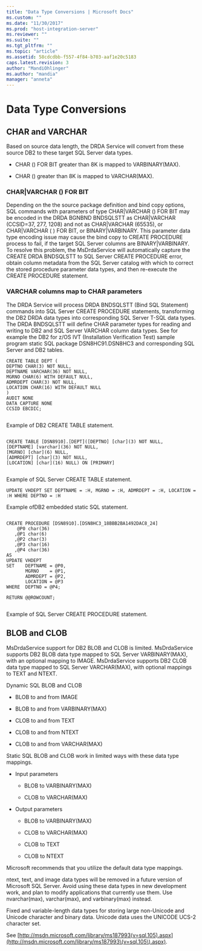 ```yaml
---
title: "Data Type Conversions | Microsoft Docs"
ms.custom: ""
ms.date: "11/30/2017"
ms.prod: "host-integration-server"
ms.reviewer: ""
ms.suite: ""
ms.tgt_pltfrm: ""
ms.topic: "article"
ms.assetid: 58cdcdbb-f557-4f84-b703-aaf1e20c5183
caps.latest.revision: 3
author: "MandiOhlinger"
ms.author: "mandia"
manager: "anneta"
---
```

# Data Type Conversions
## CHAR and VARCHAR  
 Based on source data length, the DRDA Service will convert from these source DB2 to these target SQL Server data types.  
  
-   CHAR () FOR BIT greater than 8K is mapped to VARBINARY(MAX).  
  
-   CHAR () greater than 8K is mapped to VARCHAR(MAX).  
  
### CHAR&#124;VARCHAR () FOR BIT  
 Depending on the the source package definition and bind copy options, SQL commands with parameters of type CHAR&#124;VARCHAR () FOR BIT may be encoded in the DRDA BGNBND BNDSQLSTT as CHAR&#124;VARCHAR (CCSID=37, 277, 1208) and not as CHAR&#124;VARCHAR (65535), or CHAR&#124;VARCHAR ( ) FOR BIT, or BINARY&#124;VARBINARY. This parameter data type encoding issue may cause the bind copy to CREATE PROCEDURE process to fail, if the target SQL Server columns are BINARY&#124;VARBINARY. To resolve this problem, the MsDrdaService will automatically capture the CREATE DRDA BNDSQLSTT to SQL Server CREATE PROCEDURE error, obtain column metadata from the SQL Server catalog with which to correct the stored procedure parameter data types, and then re-execute the CREATE PROCEDURE statement.  
  
### VARCHAR columns map to CHAR parameters  
 The DRDA Service will process DRDA BNDSQLSTT (Bind SQL Statement) commands into SQL Server CREATE PROCEDURE statements, transforming the DB2 DRDA data types into corresponding SQL Server T-SQL data types. The DRDA BNDSQLSTT will define CHAR parameter types for reading and writing to DB2 and SQL Server VARCHAR column data types. See for example the DB2 for z/OS IVT (Installation Verification Test) sample program static SQL package DSN8HC91.DSN8HC3 and corresponding SQL Server and DB2 tables.  
  
```  
CREATE TABLE DEPT (  
DEPTNO CHAR(3) NOT NULL,  
DEPTNAME VARCHAR(36) NOT NULL,  
MGRNO CHAR(6) WITH DEFAULT NULL,  
ADMRDEPT CHAR(3) NOT NULL,  
LOCATION CHAR(16) WITH DEFAULT NULL  
)  
AUDIT NONE  
DATA CAPTURE NONE   
CCSID EBCDIC;  
  
```  
  
 Example of DB2 CREATE TABLE statement.  
  
```  
  
CREATE TABLE [DSN8910].[DEPT]([DEPTNO] [char](3) NOT NULL,  
[DEPTNAME] [varchar](36) NOT NULL,  
[MGRNO] [char](6) NULL,  
[ADMRDEPT] [char](3) NOT NULL,  
[LOCATION] [char](16) NULL) ON [PRIMARY]  
  
```  
  
 Example of SQL Server CREATE TABLE statement.  
  
```  
UPDATE VHDEPT SET DEPTNAME = :H, MGRNO = :H, ADMRDEPT = :H, LOCATION = :H WHERE DEPTNO = :H  
```  
  
 Example ofDB2  embedded static SQL statement.  
  
```  
  
CREATE PROCEDURE [DSN8910].[DSN8HC3_18BBB2BA1492DAC8_24]  
    @P0 char(36)   
   ,@P1 char(6)   
   ,@P2 char(3)   
   ,@P3 char(16)   
   ,@P4 char(36)   
AS  
UPDATE VHDEPT  
SET    DEPTNAME = @P0,  
       MGRNO    = @P1,  
       ADMRDEPT = @P2,  
       LOCATION = @P3  
WHERE  DEPTNO = @P4;  
  
RETURN @@ROWCOUNT;  
  
```  
  
 Example of SQL Server CREATE PROCEDURE statement.  
  
## BLOB and CLOB  
 MsDrdaService support for DB2 BLOB and CLOB is limited. MsDrdaService supports DB2 BLOB data type mapped to SQL Server VARBINARY(MAX), with an optional mapping to IMAGE. MsDrdaService supports DB2 CLOB data type mapped to SQL Server VARCHAR(MAX), with optional mappings to TEXT and NTEXT.  
  
 Dynamic SQL BLOB and CLOB  
  
-   BLOB to and from IMAGE  
  
-   BLOB to and from VARBINARY(MAX)  
  
-   CLOB to and from TEXT  
  
-   CLOB to and from NTEXT  
  
-   CLOB to and from VARCHAR(MAX)  
  
 Static SQL BLOB and CLOB work in limited ways with these data type mappings.  
  
-   Input parameters  
  
    -   BLOB to VARBINARY(MAX)  
  
    -   CLOB to VARCHAR(MAX)  
  
-   Output parameters  
  
    -   BLOB to VARBINARY(MAX)  
  
    -   CLOB to VARCHAR(MAX)  
  
    -   CLOB to TEXT  
  
    -   CLOB to NTEXT  
  
 Microsoft recommends that you utilize the default data type mappings.  
  
 ntext, text, and image data types will be removed in a future version of Microsoft SQL Server. Avoid using these data types in new development work, and plan to modify applications that currently use them. Use nvarchar(max), varchar(max), and varbinary(max) instead.  
  
 Fixed and variable-length data types for storing large non-Unicode and Unicode character and binary data. Unicode data uses the UNICODE UCS-2 character set.  
  
 See [http://msdn.microsoft.com/library/ms187993(v=sql.105).aspx](http://msdn.microsoft.com/library/ms187993\(v=sql.105\).aspx).